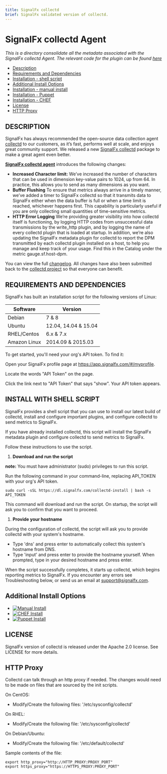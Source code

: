 ```yaml
---
title: SignalFx collectd
brief: SignalFx validated version of collectd.
---
```


# SignalFx collectd Agent

_This is a directory consolidate all the metadata associated with the SignalFx collectd Agent. The relevant code for the plugin can be found [here](https://github.com/signalfx/collectd/)_

- [Description](#description)
- [Requirements and Dependencies](#requirements-and-dependencies)
- [Installation - shell script](#install-with-shell-script)
- [Additional Install Options](#additional-install-options)
 - [Installation - manual install](././install_manual.md)
 - [Installation - Puppet](././install_puppet.md)
 - [Installation - CHEF](././install_chef.md)
- [License](#license)
- [HTTP Proxy](#http-proxy)

## DESCRIPTION

SignalFx has always recommended the open-source data collection agent [collectd](http://collectd.org) to our customers, as it’s fast, performs well at scale, and enjoys great community support. We released a new [SignalFx collectd](https://github.com/signalfx/collectd) package to make a great agent even better.

**[SignalFx collectd agent](https://github.com/signalfx/collectd)** introduces the following changes:

* **Increased Character limit:** We’ve increased the number of characters that can be used in dimension key-value pairs to 1024, up from 64. In practice, this allows you to send as many dimensions as you want.
* **Buffer Flushing** To ensure that metrics always arrive in a timely manner, we’ve added a timer to SignalFx collectd so that it transmits data to SignalFx either when the data buffer is full or when a time limit is reached, whichever happens first. This capability is particularly useful if you are only collecting small quantities of time-sensitive metrics.
* **HTTP Error Logging** We’re providing greater visibility into how collectd itself is functioning, by logging HTTP codes from unsuccessful data transmissions by the write_http plugin, and by logging the name of every collectd plugin that is loaded at startup. In addition, we’re also updating the SignalFx metadata plugin for collectd to report the DPM transmitted by each collectd plugin installed on a host, to help you manage and keep track of your usage. Find this in the Catalog under the metric gauge.sf.host-dpm.

You can view the full [changelog](https://github.com/signalfx/collectd/blob/collectd-5.5.0-sfx/ChangeLog). All changes have also been submitted back to the [collectd project](http://collectd.org) so that everyone can benefit.

## REQUIREMENTS AND DEPENDENCIES

SignalFx has built an installation script for the following versions of Linux:

| Software  | Version        |
|-----------|----------------|
| Debian  | 7 & 8 |
| Ubuntu  | 12.04, 14.04 & 15.04 |
| RHEL/Centos | 6.x & 7.x |
| Amazon Linux | 2014.09 & 2015.03 |

To get started, you'll need your org's API token. To find it:

Open your SignalFx profile page at https://app.signalfx.com/#/myprofile.

Locate the words "API Token" on the page.

Click the link next to "API Token" that says "show". Your API token appears.

## INSTALL WITH SHELL SCRIPT

SignalFx provides a shell script that you can use to install our latest build of collectd, install and configure important plugins, and configure collectd to send metrics to SignalFx.

If you have already installed collectd, this script will install the SignalFx metadata plugin and configure collectd to send metrics to SignalFx.

Follow these instructions to use the script.

1. **Download and run the script**

 **note:** You must have administrator (sudo) privileges to run this script.

 Run the following command in your command-line, replacing API_TOKEN with your org's API token.
 ```
 sudo curl -sSL https://dl.signalfx.com/collectd-install | bash -s API_TOKEN
 ```
 This command will download and run the script. On startup, the script will ask you to confirm that you want to proceed.

1. **Provide your hostname**

 During the configuration of collectd, the script will ask you to provide collectd with your system's hostname.

 * Type 'dns' and press enter to automatically collect this system's hostname from DNS.
 * Type 'input' and press enter to provide the hostname yourself. When prompted, type in your desired hostname and press enter.

When the script successfully completes, it starts up collectd, which begins reporting metrics to SignalFx. If you encounter any errors see Troubleshooting below, or send us an email at support@signalfx.com.

## Additional Install Options

- [![Manual Install](https://github.com/signalfx/integrations/blob/master/collectd/img/integrations_collectd.png)](././install_manual.md)
- [![CHEF Install](https://github.com/signalfx/integrations/blob/master/collectd/img/integrations_chef.png)](././install_chef.md)
- [![Puppet Install](https://github.com/signalfx/integrations/blob/master/collectd/img/integrations_puppet.png)](././install_puppet.md)

## LICENSE

SignalFx version of collectd is released under the Apache 2.0 license. See LICENSE for more details.

## HTTP Proxy

Collectd can talk through an http proxy if needed. The changes would need to be made on files that are sourced by the init scripts.

On CentOS:
* Modify/Create the following files: '/etc/sysconfig/collectd' 

On RHEL:
* Modify/Create the following file: '/etc/sysconfig/collectd'

On Debian/Ubuntu:
* Modify/Create the following file: '/etc/default/collectd'

Sample contents of the file:
```
export http_proxy="http://HTTP_PROXY:PROXY_PORT"
export https_proxy="https://HTTPS_PROXY:PROXY_PORT"
```

